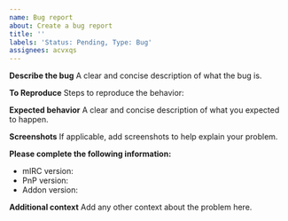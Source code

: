 ```yaml
---
name: Bug report
about: Create a bug report
title: ''
labels: 'Status: Pending, Type: Bug'
assignees: acvxqs
---
```


**Describe the bug**
A clear and concise description of what the bug is.

**To Reproduce**
Steps to reproduce the behavior:

**Expected behavior**
A clear and concise description of what you expected to happen.

**Screenshots**
If applicable, add screenshots to help explain your problem.

**Please complete the following information:**
 - mIRC version:
 - PnP version:
 - Addon version:

**Additional context**
Add any other context about the problem here.

